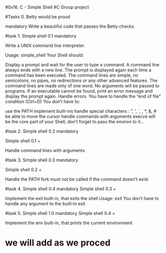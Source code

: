 #0x16. C - Simple Shell
#C Group project

#Tasks 0. Betty would be proud

mandatory
Write a beautiful code that passes the Betty checks

#task 1. Simple shell 0.1
mandatory

Write a UNIX command line interpreter.

Usage: simple_shell
Your Shell should:

Display a prompt and wait for the user to type a command. A command line always ends with a new line.
The prompt is displayed again each time a command has been executed.
The command lines are simple, no semicolons, no pipes, no redirections or any other advanced features.
The command lines are made only of one word. No arguments will be passed to programs.
If an executable cannot be found, print an error message and display the prompt again.
Handle errors.
You have to handle the “end of file” condition (Ctrl+D)
You don’t have to:

use the PATH
implement built-ins
handle special characters : ", ', `, \, *, &, #
be able to move the cursor
handle commands with arguments
execve will be the core part of your Shell, don’t forget to pass the environ to it…

#task 2. Simple shell 0.2
mandatory

Simple shell 0.1 +

Handle command lines with arguments

#task 3. Simple shell 0.3
mandatory

Simple shell 0.2 +

Handle the PATH
fork must not be called if the command doesn’t exist

#task 4. Simple shell 0.4
mandatory
Simple shell 0.3 +

Implement the exit built-in, that exits the shell
Usage: exit
You don’t have to handle any argument to the built-in exit

#task 5. Simple shell 1.0
mandatory
Simple shell 0.4 +

Implement the env built-in, that prints the current environment

# we will add as we proced


